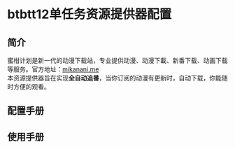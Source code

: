 # btbtt12单任务资源提供器配置
## 简介
蜜柑计划是新一代的动漫下载站，专业提供动漫、动漫下載、新番下载、动画下载等服务。官方地址：[mikanani.me](https://mikanani.me/)  
本资源提供器旨在实现**全自动追番**，当你订阅的动漫有更新时，自动下载，你能随时方便的观看。

## 配置手册

## 使用手册
